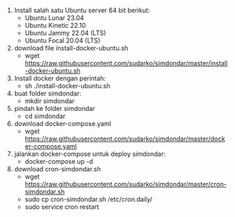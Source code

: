 1. Install salah satu Ubuntu server 64 bit berikut:
   - Ubuntu Lunar 23.04
   - Ubuntu Kinetic 22.10
   - Ubuntu Jammy 22.04 (LTS)
   - Ubuntu Focal 20.04 (LTS)
2. download file install-docker-ubuntu.sh
   - wget https://raw.githubusercontent.com/sudarko/simdondar/master/install-docker-ubuntu.sh
3. Install docker dengan perintah:
   - sh ./install-docker-ubuntu.sh
4. buat folder simdondar:
   - mkdir simdondar
5. pindah ke folder simdondar
   - cd simdondar
6. download docker-compose.yaml
   - wget https://raw.githubusercontent.com/sudarko/simdondar/master/docker-compose.yaml   
7. jalankan docker-compose untuk deploy simdondar:
   - docker-compose up -d
8. download cron-simdondar.sh
   - wget https://raw.githubusercontent.com/sudarko/simdondar/master/cron-simdondar.sh
   - sudo cp cron-simdondar.sh /etc/cron.daily/
   - sudo service cron restart
